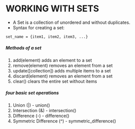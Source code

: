 # WORKING WITH SETS
- A Set is a collection of unordered and without duplicates.
- Syntax for creating a set:

```
set_name = {item1, item2, item3, ...}
```

##### Methods of a set
1. add(element)
    adds an element to a set
2. remove(element)
    removes an element from a set
3. update([collection])
    adds multiple items to a set
4. discard(element)
    removes an element from a set
5. clear()
    clears the entire set without items


##### four basic set operations
1. Union (|) - union()
2. Intersection (&) - intersection()
3. Difference (-) - difference()
4. Symmetric Difference (^) - symmetric_difference()

